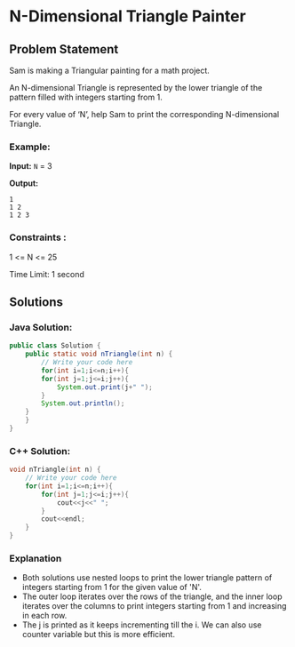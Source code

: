 # N-Dimensional Triangle Painter

## Problem Statement

Sam is making a Triangular painting for a math project.

An N-dimensional Triangle is represented by the lower triangle of the pattern filled with integers starting from 1.

For every value of ‘N’, help Sam to print the corresponding N-dimensional Triangle.

### Example:

**Input:** `N` = 3

**Output:** 
```
1
1 2
1 2 3
```

### Constraints :

1 <= N <= 25

Time Limit: 1 second

## Solutions

### Java Solution:

```java
public class Solution {
    public static void nTriangle(int n) {
        // Write your code here
        for(int i=1;i<=n;i++){
		for(int j=1;j<=i;j++){
			System.out.print(j+" ");
		}
		System.out.println();
	}
    }
}
```

###  C++ Solution:

```cpp
void nTriangle(int n) {
	// Write your code here
	for(int i=1;i<=n;i++){
		for(int j=1;j<=i;j++){
			cout<<j<<" ";
		}
		cout<<endl;
	}
}
```

### Explanation
- Both solutions use nested loops to print the lower triangle pattern of integers starting from 1 for the given value of 'N'.
- The outer loop iterates over the rows of the triangle, and the inner loop iterates over the columns to print integers starting from 1 and increasing in each row.
- The j is printed as it keeps incrementing till the i. We can also use counter variable but this is more efficient.